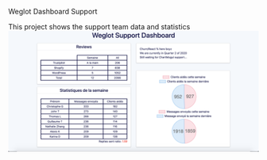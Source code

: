 Weglot Dashboard Support  

This project shows the support team data and statistics  
![alt text](https://github.com/johntcha/weglot_support_dashboard/blob/master/dashboard.png?raw=true)
